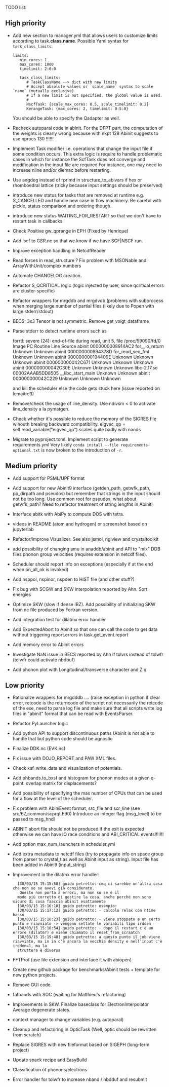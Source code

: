 TODO list:

## High priority

* Add new section to manager.yml that allows users to customize limits according
  to task.__class__.__name__.
  Possible Yaml syntax for `task_class_limits`:

      limits:
         min_cores: 1
         max_cores: 1000
         timelimit: 2:0:0

         task_class_limits:
            # TaskClassName --> dict with new limits
            # Accept absolute values or `scale_name` syntax to scale `name` (mutually exclusive)
            # If a new limit is not specified, the global value is used.
            #
            NscfTask: {scale_max_cores: 0.5, scale_timelimit: 0.2}
            KerangeTask: {max_cores: 2, timelimit: 0:5:0}

  You should be able to specify the Qadapter as well.

* Recheck autoparal code in abinit. For the DFPT part, the computation of the weights is clearly 
  wrong because with nkpt 128 Abinit suggests to use nprocs 130 !!!!!!

* Implement Task modifier i.e. operations that change the input file if some condition occurs.
  This extra logic is require to handle problematic cases in which for instance the ScfTask does not converge
  and modification in the input file are required
  For instance, one may need to increase nline and/or diemac before restarting.

* Use angdeg instead of rprimd in structure_to_abivars if hex or rhomboedral lattice
  (tricky because input settings should be preserved)

* introduce new status for tasks that are removed at runtime e.g. S_CANCELLED
  and handle new case in flow machinery. Be careful with pickle, status comparison and ordering though.

* introduce new status WAITING_FOR_RESTART
  so that we don't have to restart task in callbacks

* Check Positive gw_qprange in EPH (Fixed by Henrique)

* Add iscf to GSR.nc so that we know if we have SCF|NSCF run.

* Improve exception handling in NetcdfReader

* Read forces in read_structure ? Fix problem with  MSONable and ArrayWithUnit/complex numbers

* Automate CHANGELOG creation.

* Refactor S_QCRITICAL logic (logic injected by user, since qcritical errors are cluster-specific)

* Refactor wrappers for mrgddb and mrgdvdb (problems with subprocess when
  merging large number of partial files (likely due to Popen with large stderr/stdout)

* BECS: 3x3 Tensor is not symmetric. Remove get_voigt_dataframe

* Parse stderr to detect runtime errors such as

    forrtl: severe (24): end-of-file during read, unit 5, file /proc/59090/fd/0
    Image              PC                Routine            Line        Source
    abinit             0000000008914AC2  for__io_return        Unknown  Unknown
    abinit             000000000894378D  for_read_seq_fmt      Unknown  Unknown
    abinit             000000000194409E  Unknown               Unknown  Unknown
    abinit             000000000042C671  Unknown               Unknown  Unknown
    abinit             000000000042C30E  Unknown               Unknown  Unknown
    libc-2.17.so       00002AAAB5DD8505  __libc_start_main     Unknown  Unknown
    abinit             000000000042C229  Unknown               Unknown  Unknown


  and kill the scheduler else the code gets stuck here (issue reported on lemaitre3)

* Remove/check the usage of line_density. Use ndivsm < 0 to activate line_density a la pymatgen.

* Check whether it's possible to reduce the memory of the SIGRES file wihouth brealing backward compatibility.
  eigvec_qp = self.read_variable("eigvec_qp") scales quite badly with nands

* Migrate to pyproject.toml. Implement script to generate requirements.yml
  Very likely `conda install --file requirements-optional.txt` is now broken to the introduction of `-r`.


## Medium priority

* Add support for PSML/UPF format

* Add support for new Abinit9 interface (getden_path, getwfk_path, pp_dirpath and pseudos)
  but remember that strings in the input should not be too long.
  Use common root for pseudos, what about getwfk_path? Need to refactor treatment of string lengths in Abinit!

* Interface abitk with AbiPy to compute DOS with tetra.

* videos in README (atom and hydrogen) or screenshot based on jupyterlab

* Refactor/improve Visualizer. See also jsmol, nglview and crystaltoolkit

* add possibility of changing amu in anaddb/abinit and API to "mix" DDB files
  phonon group velocities (requires extension in netcdf files).

* Scheduler should report info on exceptions (especially if at the end when on_all_ok is invoked)

* Add nsppol, nspinor, nspden to HIST file (and other stuff?)

* Fix bug with SCGW and SKW interpolation reported by Ahn. Sort energies

* Optimize SKW (slow if dense IBZ). Add possibility of initializing SKW
  from nc file produced by Fortran version.

* Add integration test for dilatmx error handler

* Add ExpectedAbort to Abinit so that one can call the code to get data without triggering
  report.errors in task.get_event.report

* Add memory error to Abinit errors

* Investigate NaN issue in BECS reported by Ahn if tolvrs instead of tolwfr (tolwfr could activate nbdbuf)

* Add phonon plot with Longitudinal/transverse character and Z q

## Low priority

* Rationalze wrappers for mrgdddb .... (raise exception in python if clear error, retcode
  is the returncode of the script not necessarily the retcode of the exe, need to
  parse log file and make sure that all scripts write log files in "abinit" format
  that can be read with EventsParser.

* Refactor PyLauncher logic

* Add python API to support discontinuous paths (Abinit is not able to handle that
  but python code should be agnostic

* Finalize DDK.nc (EVK.nc)

* Fix issue with DOJO_REPORT and PAW XML files.

* Check xsf_write_data and visualization of potentials.

* Add phbands.to_bxsf and histogram for phonon modes at a given q-point.
  overlap matrix for displacements?

* Add possibility of specifying the max number of CPUs that can be used
  for a flow at the level of the scheduler.

* Fix problem with AbiniEvent format, src_file and scr_line (see src/67_common/scprqt.F90)
  Introduce an integer flag (msg_level) to be passed to msg_hndl

* ABINIT abort file should not be produced if the exit is expected otherwise we
  can have IO race conditions and ABI_CRITICAL events!!!!!!!

* Add option max_num_launchers in scheduler.yml

* Add extra metadata to netcdf files (try to propagate info on space group from parser to crystal_t
  as well as Abinit input as string). Input file has been added in Abini9 (input_string)

* Improvement in the dilatmx error handler:

        [30/03/15 15:15:58] guido petretto: cmq ci sarebbe un'altra cosa che non so se avevi già considerato.
         Questo non porta a errori, ma non so se è il
        modo più corretto di gestire la cosa, anche perché non sono sicuro di cosa faaccia abinit esattamente
        [30/03/15 15:16:10] guido petretto: esempio:
        [30/03/15 15:17:12] guido petretto: - calcolo relax con ntime basso
        [30/03/15 15:18:23] guido petretto: - viene stoppato a un certo punto e riavviato -> vengono settate le variabili tipo irdden
        [30/03/15 15:18:54] guido petretto: - dopo il restart c'è un errore (dilatm?) e viene chiamato il reset_from_scraatch
        [30/03/15 15:19:48] guido petretto: a questo punto il job viene riavviato, ma in in c'è ancora la vecchia density e nell'input c'è irdden=1, ma la
        struttura è diversa

* FFTProf (use file extension and interface it with abiopen)

* Create new github package for benchmarks/Abinit tests + template for new python projects.

* Remove GUI code.

* fatbands with SOC (waiting for Matthieu's refactoring)

* Improvements in SKW. Finalize baseclass for ElectronInterpolator
  Average degenerate states.

* context manager to change variables (e.g. autoparal)

* Cleanup and refactoring in OpticTask (Well, optic should be rewritten from scratch)

* Replace SIGRES with new fileformat based on SIGEPH (long-term project)

* Update spack recipe and EasyBuild

* Classification of phonons/electrons

* Error handler for tolwfr to increase nband / nbdduf and resubmit
